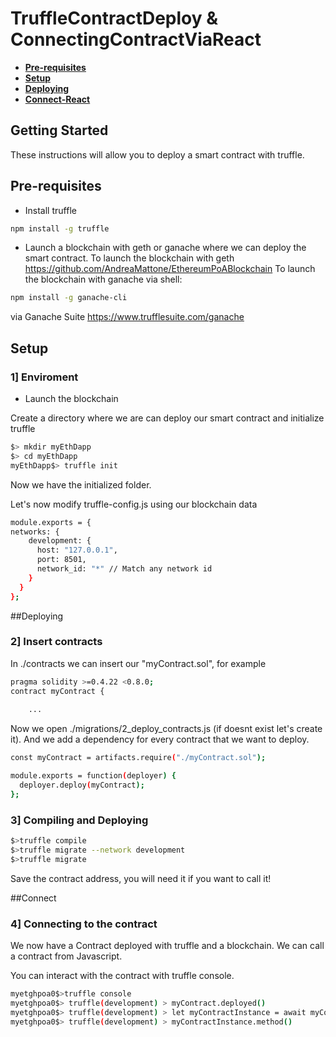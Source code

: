 # TruffleContractDeploy & ConnectingContractViaReact

* **[Pre-requisites](#pre-requisites)**
* **[Setup](#setup)**
* **[Deploying](#deploying)**
* **[Connect-React](#connectReact)**

## Getting Started

These instructions will allow you to deploy a smart contract with truffle.



## Pre-requisites
* Install truffle
```sh
npm install -g truffle
```

* Launch a blockchain with geth or ganache where we can deploy the smart contract.
To launch the blockchain with geth <https://github.com/AndreaMattone/EthereumPoABlockchain>
To launch the blockchain with ganache
via shell:
```sh
npm install -g ganache-cli
```
via Ganache Suite 
<https://www.trufflesuite.com/ganache>


## Setup

###  1]  Enviroment
* Launch the blockchain

Create a directory where we are can deploy our smart contract and initialize truffle
```sh
$> mkdir myEthDapp
$> cd myEthDapp
myEthDapp$> truffle init
```
Now we have the initialized folder.

Let's now modify truffle-config.js using our blockchain data
```sh
module.exports = {
networks: {
    development: {
      host: "127.0.0.1",
      port: 8501,
      network_id: "*" // Match any network id
    }
  }
};
```


##Deploying
###  2]  Insert contracts
In ./contracts we can insert our "myContract.sol", for example
```sh
pragma solidity >=0.4.22 <0.8.0;
contract myContract {
    
    ...
```

Now we open ./migrations/2_deploy_contracts.js (if doesnt exist let's create it).
And we add a dependency for every contract that we want to deploy.
```sh
const myContract = artifacts.require("./myContract.sol");

module.exports = function(deployer) {
  deployer.deploy(myContract);
};

```


### 3] Compiling and Deploying
```sh
$>truffle compile
$>truffle migrate --network development
$>truffle migrate
```
Save the contract address, you will need it if you want to call it!

##Connect
###  4]  Connecting to the contract
We now have a Contract deployed with truffle and a blockchain.
We can call a contract from Javascript.



You can interact with the contract with truffle console.
```sh
myetghpoa0$>truffle console
myetghpoa0$> truffle(development) > myContract.deployed()
myetghpoa0$> truffle(development) > let myContractInstance = await myContract.deployed()
myetghpoa0$> truffle(development) > myContractInstance.method()
```


